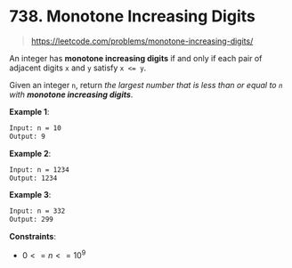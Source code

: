 # 738. Monotone Increasing Digits

> <https://leetcode.com/problems/monotone-increasing-digits/>

An integer has **monotone increasing digits** if and only if each pair of
adjacent digits `x` and `y` satisfy `x <= y`.

Given an integer `n`, return *the largest number that is less than or equal to
`n` with **monotone increasing digits***.

**Example 1**:

```txt
Input: n = 10
Output: 9
```

**Example 2**:

```txt
Input: n = 1234
Output: 1234
```

**Example 3**:

```txt
Input: n = 332
Output: 299
```

**Constraints**:

- $0 <= n <= 10^9$

